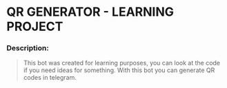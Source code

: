 # QR GENERATOR - LEARNING PROJECT

### Description: 

> This bot was created for learning purposes, you can look at the code if you need ideas for something. With this bot you can generate QR codes in telegram.
